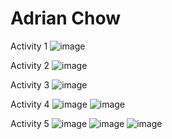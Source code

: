 # Adrian Chow
Activity 1
![image](https://github.com/adrianchow-tech/ECE444-F2023-Assignment1/assets/81934116/87237cab-c552-4e95-83db-a197ab788468)

Activity 2
![image](https://github.com/adrianchow-tech/ECE444-F2023-Assignment1/assets/81934116/89f68496-7c62-4bda-bf99-b9dd19ab6962)

Activity 3 
![image](https://github.com/adrianchow-tech/ECE444-F2023-Assignment1/assets/81934116/afac75e8-0c59-44cb-a6e8-31dadbca3615)

Activity 4
![image](https://github.com/adrianchow-tech/ECE444-F2023-Assignment1/assets/81934116/df7ab647-5e2c-485b-9a1e-bd3e598ab789)
![image](https://github.com/adrianchow-tech/ECE444-F2023-Assignment1/assets/81934116/d8a9a407-0a7a-4e08-b13a-3ab5bf8c751c)

Activity 5
![image](https://github.com/adrianchow-tech/ECE444-F2023-Assignment1/assets/81934116/fa53aec3-e107-4a93-bfa9-27b036fe87ae)
![image](https://github.com/adrianchow-tech/ECE444-F2023-Assignment1/assets/81934116/b0ba153e-33af-41a2-94d9-dcaddfc4bfbb)
![image](https://github.com/adrianchow-tech/ECE444-F2023-Assignment1/assets/81934116/9021247f-3bbe-4d49-b352-2c47257a4f57)
